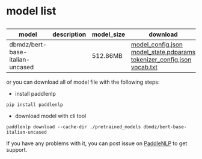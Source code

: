#  model list

##  

| model  | description | model_size  | download         |
| --- | --- | --- | --- |
|dbmdz/bert-base-italian-uncased|  | 512.86MB | [model_config.json](https://bj.bcebos.com/paddlenlp/models/community/dbmdz/bert-base-italian-uncased/model_config.json)<br>[model_state.pdparams](https://bj.bcebos.com/paddlenlp/models/community/dbmdz/bert-base-italian-uncased/model_state.pdparams)<br>[tokenizer_config.json](https://bj.bcebos.com/paddlenlp/models/community/dbmdz/bert-base-italian-uncased/tokenizer_config.json)<br>[vocab.txt](https://bj.bcebos.com/paddlenlp/models/community/dbmdz/bert-base-italian-uncased/vocab.txt) |

or you can download all of model file with the following steps:

* install paddlenlp

```shell
pip install paddlenlp
```

* download model with cli tool

```shell
paddlenlp download --cache-dir ./pretrained_models dbmdz/bert-base-italian-uncased
```

If you have any problems with it, you can post issue on [PaddleNLP](https://github.com/PaddlePaddle/PaddleNLP) to get support.
